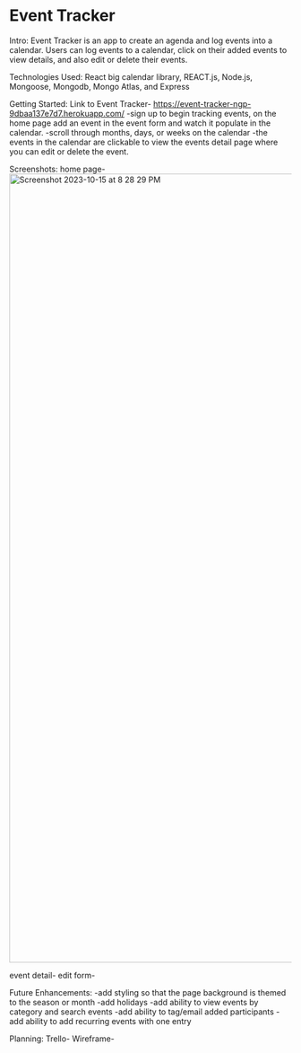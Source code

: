 # Event Tracker

Intro: Event Tracker is an app to create an agenda and log events into a calendar. Users can log events to a calendar, click on their added events to view details, and also edit or delete their events.

Technologies Used: React big calendar library, REACT.js, Node.js, Mongoose, Mongodb, Mongo Atlas, and Express

Getting Started: Link to Event Tracker-
https://event-tracker-ngp-9dbaa137e7d7.herokuapp.com/
-sign up to begin tracking events, on the home page add an event in the event form and watch it populate in the calendar.
-scroll through months, days, or weeks on the calendar
-the events in the calendar are clickable to view the events detail page where you can edit or delete the event.

Screenshots:
home page-
<img width="1406" alt="Screenshot 2023-10-15 at 8 28 29 PM" src="https://github.com/ngpadovan/EventTracker/assets/140434796/e670e559-e359-4fdf-809d-6b8be0485a8b">

event detail-
edit form-

Future Enhancements:
-add styling so that the page background is themed to the season or month
-add holidays
-add ability to view events by category and search events
-add ability to tag/email added participants
-add ability to add recurring events with one entry

Planning:
Trello-
Wireframe-
